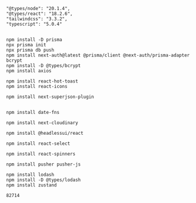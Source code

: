     "@types/node": "20.1.4",
    "@types/react": "18.2.6",
    "tailwindcss": "3.3.2",
    "typescript": "5.0.4"


    npm install -D prisma
    npx prisma init
    npx prisma db push
    npm install next-auth@latest @prisma/client @next-auth/prisma-adapter bcrypt
    npm install -D @types/bcrypt
    npm install axios

    npm install react-hot-toast
    npm install react-icons

    npm install next-superjson-plugin


    npm install date-fns

    npm install next-cloudinary

    npm install @headlessui/react

    npm install react-select

    npm install react-spinners

    npm install pusher pusher-js

    npm install lodash
    npm install -D @types/lodash
    npm install zustand

    82714

